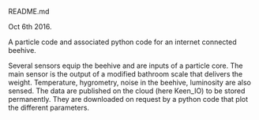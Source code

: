 README.md

Oct 6th 2016.

A particle code and associated python code for an internet connected  beehive. 

Several sensors equip the beehive and are inputs of a particle core.
The main sensor is the output of a modified bathroom scale that delivers the weight.
Temperature, hygrometry, noise in the beehive, luminosity are also sensed.
The data are published on the cloud (here Keen_IO) to be stored permanently. 
They are downloaded on request by a python code that plot the different parameters.


 